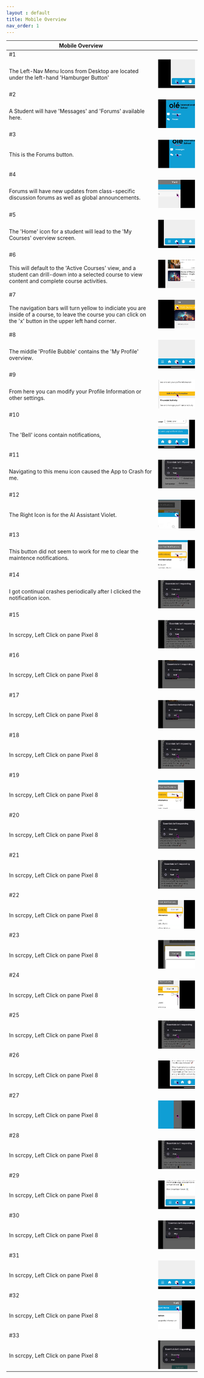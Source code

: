 ```yaml
---
layout : default
title: Mobile Overview
nav_order: 1
---
```


| Mobile Overview ||
|-|-|
| #1 ||
| The Left-Nav Menu Icons from Desktop are located under the left-hand 'Hamburger Button' |![](Mobile_Overview-img/01-Mobile_Overview.png)|
| #2 ||
| A Student will have 'Messages' and 'Forums' available here. |![](Mobile_Overview-img/02-Mobile_Overview.png)|
| #3 ||
| This is the Forums button. |![](Mobile_Overview-img/03-Mobile_Overview.png)|
| #4 ||
| Forums will have new updates from class-specific discussion forums as well as global announcements. |![](Mobile_Overview-img/04-Mobile_Overview.png)|
| #5 ||
| The 'Home' icon for a student will lead to the 'My Courses' overview screen. |![](Mobile_Overview-img/05-Mobile_Overview.png)|
| #6 ||
| This will default to the 'Active Courses' view, and a student can drill-down into a selected course to view content and complete course activities. |![](Mobile_Overview-img/06-Mobile_Overview.png)|
| #7 ||
| The navigation bars will turn yellow to indiciate you are inside of a course, to leave the course you can click on the 'x' button in the upper left hand corner. |![](Mobile_Overview-img/07-Mobile_Overview.png)|
| #8 ||
| The middle 'Profile Bubble' contains the 'My Profile' overview. |![](Mobile_Overview-img/08-Mobile_Overview.png)|
| #9 ||
| From here you can modify your Profile Information or other settings. |![](Mobile_Overview-img/09-Mobile_Overview.png)|
| #10 ||
| The 'Bell' icons contain notifications, |![](Mobile_Overview-img/10-Mobile_Overview.png)|
| #11 ||
| Navigating to this menu icon caused the App to Crash for me. |![](Mobile_Overview-img/11-Mobile_Overview.png)|
| #12 ||
| The Right Icon is for the AI Assistant Violet. |![](Mobile_Overview-img/12-Mobile_Overview.png)|
| #13 ||
| This button did not seem to work for me to clear the maintence notifications. |![](Mobile_Overview-img/13-Mobile_Overview.png)|
| #14 ||
| I got continual crashes periodically after I clicked the notification icon. |![](Mobile_Overview-img/14-Mobile_Overview.png)|
| #15 ||
| In scrcpy, Left Click on  pane Pixel 8 |![](Mobile_Overview-img/15-Mobile_Overview.png)|
| #16 ||
| In scrcpy, Left Click on  pane Pixel 8 |![](Mobile_Overview-img/16-Mobile_Overview.png)|
| #17 ||
| In scrcpy, Left Click on  pane Pixel 8 |![](Mobile_Overview-img/17-Mobile_Overview.png)|
| #18 ||
| In scrcpy, Left Click on  pane Pixel 8 |![](Mobile_Overview-img/18-Mobile_Overview.png)|
| #19 ||
| In scrcpy, Left Click on  pane Pixel 8 |![](Mobile_Overview-img/19-Mobile_Overview.png)|
| #20 ||
| In scrcpy, Left Click on  pane Pixel 8 |![](Mobile_Overview-img/20-Mobile_Overview.png)|
| #21 ||
| In scrcpy, Left Click on  pane Pixel 8 |![](Mobile_Overview-img/21-Mobile_Overview.png)|
| #22 ||
| In scrcpy, Left Click on  pane Pixel 8 |![](Mobile_Overview-img/22-Mobile_Overview.png)|
| #23 ||
| In scrcpy, Left Click on  pane Pixel 8 |![](Mobile_Overview-img/23-Mobile_Overview.png)|
| #24 ||
| In scrcpy, Left Click on  pane Pixel 8 |![](Mobile_Overview-img/24-Mobile_Overview.png)|
| #25 ||
| In scrcpy, Left Click on  pane Pixel 8 |![](Mobile_Overview-img/25-Mobile_Overview.png)|
| #26 ||
| In scrcpy, Left Click on  pane Pixel 8 |![](Mobile_Overview-img/26-Mobile_Overview.png)|
| #27 ||
| In scrcpy, Left Click on  pane Pixel 8 |![](Mobile_Overview-img/27-Mobile_Overview.png)|
| #28 ||
| In scrcpy, Left Click on  pane Pixel 8 |![](Mobile_Overview-img/28-Mobile_Overview.png)|
| #29 ||
| In scrcpy, Left Click on  pane Pixel 8 |![](Mobile_Overview-img/29-Mobile_Overview.png)|
| #30 ||
| In scrcpy, Left Click on  pane Pixel 8 |![](Mobile_Overview-img/30-Mobile_Overview.png)|
| #31 ||
| In scrcpy, Left Click on  pane Pixel 8 |![](Mobile_Overview-img/31-Mobile_Overview.png)|
| #32 ||
| In scrcpy, Left Click on  pane Pixel 8 |![](Mobile_Overview-img/32-Mobile_Overview.png)|
| #33 ||
| In scrcpy, Left Click on  pane Pixel 8 |![](Mobile_Overview-img/33-Mobile_Overview.png)|
